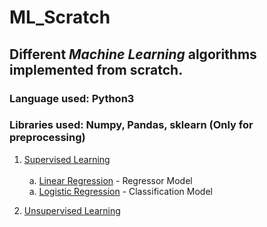 # ML_Scratch

## Different *Machine Learning* algorithms implemented from scratch.

### Language used: Python3
### Libraries used: Numpy, Pandas, sklearn (Only for preprocessing)

1. [Supervised Learning](https://github.com/tejassathe117/ML_Scratch/tree/master/Supervised_lea)<br>   
&nbsp; a. [Linear Regression](https://github.com/tejassathe117/ML_Scratch/tree/master/Supervised_lea/LInear%20Regression) - Regressor Model <br>
&nbsp; a. [Logistic Regression](https://github.com/tejassathe117/ML_Scratch/tree/master/Supervised_lea/Logistic%20Regression) - Classification Model <br>





 
2. [Unsupervised Learning](https://github.com/tejassathe117/ML_Scratch/tree/master/Unsupervised_lea)